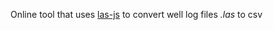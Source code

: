 Online tool that uses [las-js](https://github.com/iykekings/las-js)
to convert well log files _.las_ to csv
